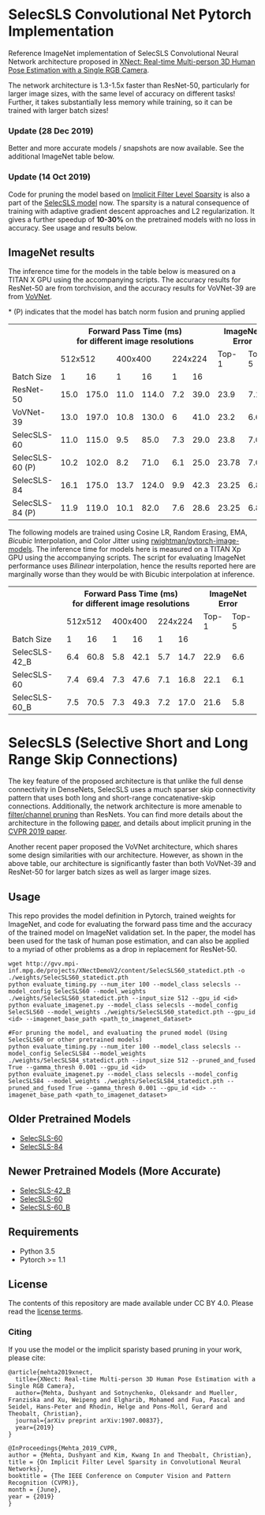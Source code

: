 # SelecSLS Convolutional Net Pytorch Implementation
Reference ImageNet implementation of SelecSLS Convolutional Neural Network architecture proposed in [XNect: Real-time Multi-person 3D Human Pose Estimation with a Single RGB Camera](https://arxiv.org/abs/1907.00837).

The network architecture is 1.3-1.5x faster than ResNet-50, particularly for larger image sizes, with the same level of accuracy on different tasks! 
Further, it takes substantially less memory while training, so it can be trained with larger batch sizes!

### Update (28 Dec 2019)
Better and more accurate models / snapshots are now available. See the additional ImageNet table below.

### Update (14 Oct 2019) 
Code for pruning the model based on [Implicit Filter Level Sparsity](http://openaccess.thecvf.com/content_CVPR_2019/html/Mehta_On_Implicit_Filter_Level_Sparsity_in_Convolutional_Neural_Networks_CVPR_2019_paper.html) is also a part of the [SelecSLS model](https://github.com/mehtadushy/SelecSLS-Pytorch/blob/master/models/selecsls.py#L280) now. The sparsity is a natural consequence of training with adaptive gradient descent approaches and L2 regularization. It gives a further speedup of **10-30%** on the pretrained models with no loss in accuracy. See usage and results below.

## ImageNet results

The inference time for the models in the table below is measured on a TITAN X GPU using the accompanying scripts. The accuracy results for ResNet-50 are from torchvision, and the accuracy results for VoVNet-39 are from [VoVNet](https://github.com/stigma0617/VoVNet.pytorch).    
<table>
  <tr>
    <th></th>
    <th colspan="6">Forward Pass Time (ms)<br>for different image resolutions</th>
    <th colspan="2">ImageNet<br>Error</th>
  </tr>
  <tr>
    <td></td>
    <td colspan="2">512x512</td>
    <td colspan="2">400x400</td>
    <td colspan="2">224x224</td>
    <td>Top-1</td>
    <td>Top-5</td>
  </tr>
  <tr>
    <td>Batch Size</td>
    <td>1</td>
    <td>16</td>
    <td>1</td>
    <td>16</td>
    <td>1</td>
    <td>16</td>
    <td></td>
    <td></td>
  </tr>
  <tr>
    <td>ResNet-50</td>
    <td>15.0</td>
    <td>175.0</td>
    <td>11.0</td>
    <td>114.0</td>
    <td>7.2</td>
    <td>39.0</td>
    <td>23.9</td>
    <td>7.1</td>
  </tr>
  <tr>
    <td>VoVNet-39</td>
    <td>13.0</td>
    <td>197.0</td>
    <td>10.8</td>
    <td>130.0</td>
    <td>6</td>
    <td>41.0</td>
    <td>23.2</td>
    <td>6.6</td>
  </tr>
  <tr>
    <td>SelecSLS-60</td>
    <td>11.0</td>
    <td>115.0</td>
    <td>9.5</td>
    <td>85.0</td>
    <td>7.3</td>
    <td>29.0</td>
    <td>23.8</td>
    <td>7.0</td>
  </tr>
  <tr>
    <td>SelecSLS-60 (P)</td>
    <td>10.2</td>
    <td>102.0</td>
    <td>8.2</td>
    <td>71.0</td>
    <td>6.1</td>
    <td>25.0</td>
    <td>23.78</td>
    <td>7.04</td>
  </tr>
  <tr>  
   <td>SelecSLS-84</td>
    <td>16.1</td>
    <td>175.0</td>
    <td>13.7</td>
    <td>124.0</td>
    <td>9.9</td>
    <td>42.3</td>
    <td>23.25</td>
    <td>6.89</td>
  </tr>  
    <td>SelecSLS-84 (P)</td>
    <td>11.9</td>
    <td>119.0</td>
    <td>10.1</td>
    <td>82.0</td>
    <td>7.6</td>
    <td>28.6</td>
    <td>23.25</td>
    <td>6.89</td>
  </tr>     
  * (P) indicates that the model has batch norm fusion and pruning applied
</table>


The following models are trained using Cosine LR, Random Erasing, EMA, *Bicubic* Interpolation, and Color Jitter using [rwightman/pytorch-image-models](https://github.com/rwightman/pytorch-image-models). The inference time for models here is measured on a TITAN Xp GPU using the accompanying scripts. The script for evaluating ImageNet performance uses *Bilinear* interpolation, hence the results reported here are marginally worse than they would be with Bicubic interpolation at inference. 

<table>
  
  <tr>
    <th></th>
    <th colspan="6">Forward Pass Time (ms)<br>for different image resolutions</th>
    <th colspan="2">ImageNet<br>Error</th>
  </tr>
  <tr>
    <td></td>
    <td colspan="2">512x512</td>
    <td colspan="2">400x400</td>
    <td colspan="2">224x224</td>
    <td>Top-1</td>
    <td>Top-5</td>
  </tr>
  <tr>
    <td>Batch Size</td>
    <td>1</td>
    <td>16</td>
    <td>1</td>
    <td>16</td>
    <td>1</td>
    <td>16</td>
    <td></td>
    <td></td>
  </tr>
  <tr>
    <td>SelecSLS-42_B</td>
    <td>6.4</td>
    <td>60.8</td>
    <td>5.8</td>
    <td>42.1</td>
    <td>5.7</td>
    <td>14.7</td>
    <td>22.9</td>
    <td>6.6</td>
  </tr>
  <tr>
    <td>SelecSLS-60</td>
    <td>7.4</td>
    <td>69.4</td>
    <td>7.3</td>
    <td>47.6</td>
    <td>7.1</td>
    <td>16.8</td>
    <td>22.1</td>
    <td>6.1</td>
  </tr>
  <tr>
    <td>SelecSLS-60_B</td>
    <td>7.5</td>
    <td>70.5</td>
    <td>7.3</td>
    <td>49.3</td>
    <td>7.2</td>
    <td>17.0</td>
    <td>21.6</td>
    <td>5.8</td>
  </tr>
  
</table>



# SelecSLS (Selective Short and Long Range Skip Connections)
The key feature of the proposed architecture is that unlike the full dense connectivity in DenseNets, SelecSLS uses a much sparser skip connectivity pattern that uses both long and short-range concatenative-skip connections. Additionally, the network architecture is more amenable to [filter/channel pruning](http://openaccess.thecvf.com/content_CVPR_2019/html/Mehta_On_Implicit_Filter_Level_Sparsity_in_Convolutional_Neural_Networks_CVPR_2019_paper.html) than ResNets.
You can find more details about the architecture in the following [paper](https://arxiv.org/abs/1907.00837), and details about implicit pruning in the [CVPR 2019 paper](http://openaccess.thecvf.com/content_CVPR_2019/html/Mehta_On_Implicit_Filter_Level_Sparsity_in_Convolutional_Neural_Networks_CVPR_2019_paper.html).

Another recent paper proposed the VoVNet architecture, which shares some design similarities with our architecture. However, as shown in the above table, our architecture is significantly faster than both VoVNet-39 and ResNet-50 for larger batch sizes as well as larger image sizes.

## Usage
This repo provides the model definition in Pytorch, trained weights for ImageNet, and code for evaluating the forward pass time
and the accuracy of the trained model on ImageNet validation set. 
In the paper, the model has been used for the task of human pose estimation, and can also be applied to a myriad of other problems as a drop in replacement for ResNet-50.

```
wget http://gvv.mpi-inf.mpg.de/projects/XNectDemoV2/content/SelecSLS60_statedict.pth -o ./weights/SelecSLS60_statedict.pth
python evaluate_timing.py --num_iter 100 --model_class selecsls --model_config SelecSLS60 --model_weights ./weights/SelecSLS60_statedict.pth --input_size 512 --gpu_id <id>
python evaluate_imagenet.py --model_class selecsls --model_config SelecSLS60 --model_weights ./weights/SelecSLS60_statedict.pth --gpu_id <id> --imagenet_base_path <path_to_imagenet_dataset>

#For pruning the model, and evaluating the pruned model (Using SelecSLS60 or other pretrained models)
python evaluate_timing.py --num_iter 100 --model_class selecsls --model_config SelecSLS84 --model_weights ./weights/SelecSLS84_statedict.pth --input_size 512 --pruned_and_fused True --gamma_thresh 0.001 --gpu_id <id>
python evaluate_imagenet.py --model_class selecsls --model_config SelecSLS84 --model_weights ./weights/SelecSLS84_statedict.pth --pruned_and_fused True --gamma_thresh 0.001 --gpu_id <id> --imagenet_base_path <path_to_imagenet_dataset>
```

## Older Pretrained Models
- [SelecSLS-60](http://people.mpi-inf.mpg.de/~dmehta/xnect_models/SelecSLS60_statedict.pth)
- [SelecSLS-84](http://people.mpi-inf.mpg.de/~dmehta/xnect_models/SelecSLS84_statedict.pth)

## Newer Pretrained Models (More Accurate)
- [SelecSLS-42_B](http://people.mpi-inf.mpg.de/~dmehta/xnect_models/SelecSLS42_B_statedict.pth)
- [SelecSLS-60](http://people.mpi-inf.mpg.de/~dmehta/xnect_models/SelecSLS60_statedict_better.pth)
- [SelecSLS-60_B](http://people.mpi-inf.mpg.de/~dmehta/xnect_models/SelecSLS60_B_statedict.pth)

## Requirements
 - Python 3.5
 - Pytorch >= 1.1

## License 
The contents of this repository are made available under CC BY 4.0. Please read the [license terms](https://creativecommons.org/licenses/by/4.0/legalcode).

### Citing
If you use the model or the implicit sparisty based pruning in your work, please cite:

```
@article{mehta2019xnect,
  title={XNect: Real-time Multi-person 3D Human Pose Estimation with a Single RGB Camera},
  author={Mehta, Dushyant and Sotnychenko, Oleksandr and Mueller, Franziska and Xu, Weipeng and Elgharib, Mohamed and Fua, Pascal and Seidel, Hans-Peter and Rhodin, Helge and Pons-Moll, Gerard and Theobalt, Christian},
  journal={arXiv preprint arXiv:1907.00837},
  year={2019}
}

@InProceedings{Mehta_2019_CVPR,
author = {Mehta, Dushyant and Kim, Kwang In and Theobalt, Christian},
title = {On Implicit Filter Level Sparsity in Convolutional Neural Networks},
booktitle = {The IEEE Conference on Computer Vision and Pattern Recognition (CVPR)},
month = {June},
year = {2019}
} 
```



